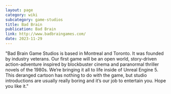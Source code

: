```yaml
---
layout: page
category: wiki
subcategory: game-studios
title: Bad Brain
publication: Bad Brain
link: http://www.badbraingames.com/
date: 2023-11-29
---
```


"Bad Brain Game Studios is based in Montreal and Toronto. It was founded by industry veterans. Our first game will be an open world, story-driven action-adventure inspired by blockbuster cinema and paranormal thriller novels of the 1980s. We’re bringing it all to life inside of Unreal Engine 5. This deranged cartoon has nothing to do with the game, but studio introductions are usually really boring and it’s our job to entertain you. Hope you like it."
